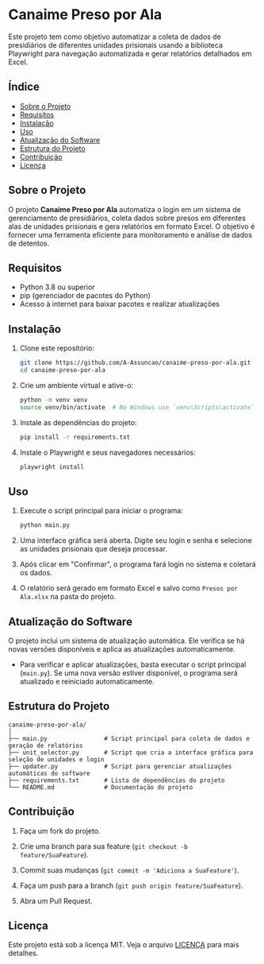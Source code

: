# Canaime Preso por Ala

Este projeto tem como objetivo automatizar a coleta de dados de presidiários de diferentes unidades prisionais usando a biblioteca Playwright para navegação automatizada e gerar relatórios detalhados em Excel.

## Índice

- [Sobre o Projeto](#sobre-o-projeto)
- [Requisitos](#requisitos)
- [Instalação](#instalação)
- [Uso](#uso)
- [Atualização do Software](#atualização-do-software)
- [Estrutura do Projeto](#estrutura-do-projeto)
- [Contribuição](#contribuição)
- [Licença](#licença)

## Sobre o Projeto

O projeto **Canaime Preso por Ala** automatiza o login em um sistema de gerenciamento de presidiários, coleta dados sobre presos em diferentes alas de unidades prisionais e gera relatórios em formato Excel. O objetivo é fornecer uma ferramenta eficiente para monitoramento e análise de dados de detentos.

## Requisitos

- Python 3.8 ou superior
- pip (gerenciador de pacotes do Python)
- Acesso à internet para baixar pacotes e realizar atualizações

## Instalação

1. Clone este repositório:

    ```bash
    git clone https://github.com/A-Assuncao/canaime-preso-por-ala.git
    cd canaime-preso-por-ala
    ```

2. Crie um ambiente virtual e ative-o:

    ```bash
    python -m venv venv
    source venv/bin/activate  # No Windows use `venv\Scripts\activate`
    ```

3. Instale as dependências do projeto:

    ```bash
    pip install -r requirements.txt
    ```

4. Instale o Playwright e seus navegadores necessários:

    ```bash
    playwright install
    ```

## Uso

1. Execute o script principal para iniciar o programa:

    ```bash
    python main.py
    ```

2. Uma interface gráfica será aberta. Digite seu login e senha e selecione as unidades prisionais que deseja processar.

3. Após clicar em "Confirmar", o programa fará login no sistema e coletará os dados.

4. O relatório será gerado em formato Excel e salvo como `Presos por Ala.xlsx` na pasta do projeto.

## Atualização do Software

O projeto inclui um sistema de atualização automática. Ele verifica se há novas versões disponíveis e aplica as atualizações automaticamente.

- Para verificar e aplicar atualizações, basta executar o script principal (`main.py`). Se uma nova versão estiver disponível, o programa será atualizado e reiniciado automaticamente.

## Estrutura do Projeto

```plaintext
canaime-preso-por-ala/
│
├── main.py                # Script principal para coleta de dados e geração de relatórios
├── unit_selector.py       # Script que cria a interface gráfica para seleção de unidades e login
├── updater.py             # Script para gerenciar atualizações automáticas do software
├── requirements.txt       # Lista de dependências do projeto
└── README.md              # Documentação do projeto
```

## Contribuição

1. Faça um fork do projeto.

2. Crie uma branch para sua feature (`git checkout -b feature/SuaFeature`).

3. Commit suas mudanças (`git commit -m 'Adiciona a SuaFeature'`).

4. Faça um push para a branch (`git push origin feature/SuaFeature`).

5. Abra um Pull Request.

## Licença

Este projeto está sob a licença MIT. Veja o arquivo [LICENÇA](LICENCE) para mais detalhes.
